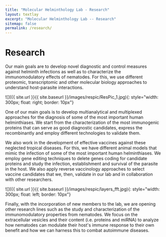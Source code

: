 ```yaml
---
title: "Molecular Helminthology Lab - Research"
layout: textlay
excerpt: "Molecular Helminthology Lab -- Research"
sitemap: false
permalink: /research/
---
```


# Research

Our main goals are to develop novel diagnostic and control measures against helminth infections as well as to characterize the immunomodulatory effects of nematodes. For this, we use different proteomic, transcriptomic and other molecular biology approaches to understand host-parasite interactions.
 
![]({{ site.url }}{{ site.baseurl }}/images/respic/ResPic_1.jpg){: style="width: 300px; float: right; border: 10px"}

One of our main goals is to develop multianalytical and multiplexed approaches for the diagnosis of some of the most important human helminthiases. We start from the characterization of the most immunogenic proteins that can serve as good diagnostic candidates, express the recombinantly and employ different technologies to validate them.

We also work in the development of effective vaccines against these neglected tropical diseases. For this, we have different animal models that mimic the infection of some of the most important human helminthiases. We employ gene editing techniques to delete genes coding for candidate proteins and study the infection, establishment and survival of the parasite in the host. We also apply reverse vaccinology approaches to select vaccine candidates that we, then, validate in our lab and in collaboration with other researchers. 

![]({{ site.url }}{{ site.baseurl }}/images/respic/layers_fft.jpg){: style="width: 300px; float: left; border: 10px"}


Finally, with the incorporation of new members to the lab, we are opening other research lines such as the study and characterization of the immunomodulatory properties from nematodes. We focus on the extracellular vesicles and their content (i.e. proteins and miRNA) to analyze how nematodes can modulate their host's immune response to their own benefit and how we can harness this to combat autoimmune diseases.